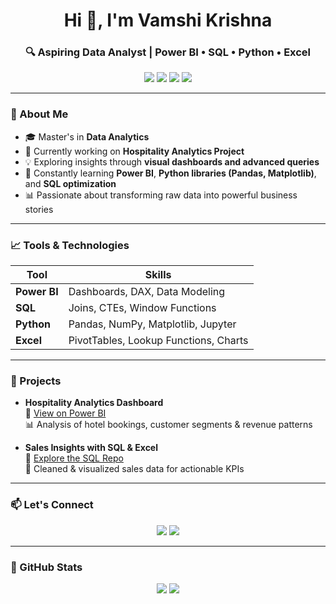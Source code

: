 <h1 align="center">Hi 👋, I'm Vamshi Krishna</h1>
<h3 align="center">🔍 Aspiring Data Analyst | Power BI • SQL • Python • Excel</h3>

<p align="center">
  <img src="https://img.shields.io/badge/Power%20BI-Data%20Visualization-F2C811?logo=powerbi&logoColor=white&style=for-the-badge" />
  <img src="https://img.shields.io/badge/SQL-Database%20Querying-CC2927?logo=sqlite&logoColor=white&style=for-the-badge" />
  <img src="https://img.shields.io/badge/Python-Data%20Science-3776AB?logo=python&logoColor=white&style=for-the-badge" />
  <img src="https://img.shields.io/badge/Excel-Spreadsheet-217346?logo=microsoft-excel&logoColor=white&style=for-the-badge" />
</p>

---

### 🚀 About Me

- 🎓 Master's in **Data Analytics**
- 🔭 Currently working on **Hospitality Analytics Project**
- 💡 Exploring insights through **visual dashboards and advanced queries**
- 🌱 Constantly learning **Power BI**, **Python libraries (Pandas, Matplotlib)**, and **SQL optimization**
- 📊 Passionate about transforming raw data into powerful business stories

---

### 📈 Tools & Technologies

| Tool       | Skills                             |
|------------|-------------------------------------|
| **Power BI** | Dashboards, DAX, Data Modeling     |
| **SQL**      | Joins, CTEs, Window Functions       |
| **Python**   | Pandas, NumPy, Matplotlib, Jupyter  |
| **Excel**    | PivotTables, Lookup Functions, Charts |

---

### 📂 Projects

- **Hospitality Analytics Dashboard**  
  🔗 [View on Power BI](#)  
  📊 Analysis of hotel bookings, customer segments & revenue patterns

- **Sales Insights with SQL & Excel**  
  🔗 [Explore the SQL Repo](#)  
  📌 Cleaned & visualized sales data for actionable KPIs

---

### 📫 Let's Connect

<p align="center">
  <a href="https://www.linkedin.com/in/vamshikrishna-donthi-4547b3245" target="_blank"><img src="https://img.shields.io/badge/LinkedIn-Connect-blue?style=for-the-badge&logo=linkedin" /></a>
  <a href="mailto:vamshireddy99365@gmail.com"><img src="https://img.shields.io/badge/Email-Contact-red?style=for-the-badge&logo=gmail" /></a>
</p>

---

### 🧮 GitHub Stats

<p align="center">
  <img src="https://github-readme-stats.vercel.app/api/top-langs/?username=vamshireddy14&layout=compact&theme=radical" />
  <img src="https://github-readme-stats.vercel.app/api?username=vamshireddy14&show_icons=true&theme=radical" />
</p>
